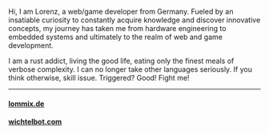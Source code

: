 Hi, I am Lorenz, a web/game developer from Germany. Fueled by an insatiable curiosity to constantly acquire knowledge and discover innovative concepts, my journey has taken me from hardware engineering to embedded systems
and ultimately to the realm of web and game development.

I am a rust addict, living the good life, eating only the finest meals of verbose complexity. I can no longer take other languages seriously.
If you think otherwise, skill issue. Triggered? Good! Fight me!

---

#### [lommix.de](https://lommix.de)
#### [wichtelbot.com](https://wichtelbot.com)

